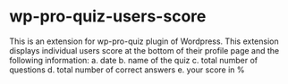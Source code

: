 wp-pro-quiz-users-score
=======================

This is an extension for wp-pro-quiz plugin of Wordpress. This extension displays individual users score at the bottom of their profile page and the following information:
a. date
b. name of the quiz
c. total number of questions
d. total number of correct answers
e. your score in %

